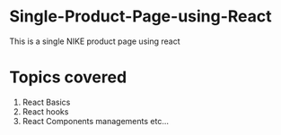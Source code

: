 


# Single-Product-Page-using-React
This is a single NIKE product page using react

# Topics covered
1. React Basics
2. React hooks
3. React Components managements etc...
